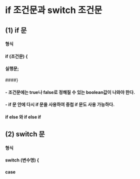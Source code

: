 # if 조건문과 switch 조건문
## (1) if 문
#### 형식
#### if (조건문) {
####	   실행문;
####}
#### - 조건문에는 true나 false로 정해질 수 있는 boolean값이 나와야 한다. 
#### - if 문 안에 다시 if 문을 사용하여 중첩 if 문도 사용 가능하다.
####  if else 와 if else if
####  



## (2) switch 문
#### 형식
#### switch (변수명) {
####	   case 
####
####
####
